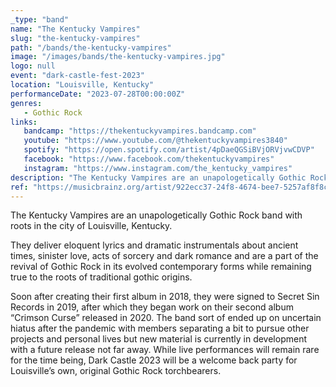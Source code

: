 ```yaml
---
_type: "band"
name: "The Kentucky Vampires"
slug: "the-kentucky-vampires"
path: "/bands/the-kentucky-vampires"
image: "/images/bands/the-kentucky-vampires.jpg"
logo: null
event: "dark-castle-fest-2023"
location: "Louisville, Kentucky"
performanceDate: "2023-07-28T00:00:00Z"
genres:
   - Gothic Rock
links:
   bandcamp: "https://thekentuckyvampires.bandcamp.com"
   youtube: "https://www.youtube.com/@thekentuckyvampires3840"
   spotify: "https://open.spotify.com/artist/4pDaeQGSiBVjORVjvwCDVP"
   facebook: "https://www.facebook.com/thekentuckyvampires"
   instagram: "https://www.instagram.com/the_kentucky_vampires"
description: "The Kentucky Vampires are an unapologetically Gothic Rock band with roots in the city of Louisville, Kentucky."
ref: "https://musicbrainz.org/artist/922ecc37-24f8-4674-bee7-5257af8f8c25"
---
```


The Kentucky Vampires are an unapologetically Gothic Rock band with roots in the city of Louisville, Kentucky.



They deliver eloquent lyrics and dramatic instrumentals about ancient times, sinister love, acts of sorcery and dark romance and are a part of the revival of Gothic Rock in its evolved contemporary forms while remaining true to the roots of traditional gothic origins.



Soon after creating their first album in 2018, they were signed to Secret Sin Records in 2019, after which they began work on their second album “Crimson Curse” released in 2020. The band sort of ended up on uncertain hiatus after the pandemic with members separating a bit to pursue other projects and personal lives but new material is currently in development with a future release not far away. While live performances will remain rare for the time being, Dark Castle 2023 will be a welcome back party for Louisville’s own, original Gothic Rock torchbearers.
